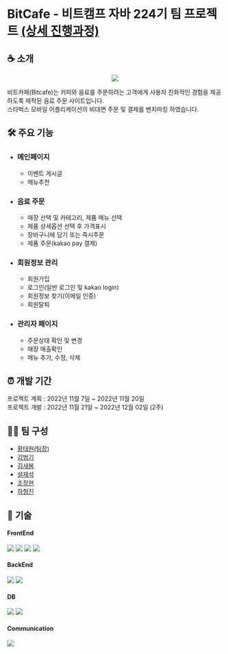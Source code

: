 # BitCafe - 비트캠프 자바 224기 팀 프로젝트 <a href="https://www.notion.so/thwang/c8dae4d4775e4aaa9f6e2e98e8fe70cc?v=1e31f95182fe442992a7d3962bdadf44">(상세 진행과정)</a>

## ☕ 소개<br>

<p align="center"><img src="https://user-images.githubusercontent.com/102675847/223963061-ce0eaeb1-efa0-4697-a2da-08f71c8159eb.png"></p>

비트카페(Bitcafe)는 커피와 음료를 주문하려는 고객에게 사용자 친화적인 경험을 제공하도록 제작된 음료 주문 사이트입니다.<br>
스타벅스 모바일 어플리케이션의 비대면 주문 및 결제를 벤치마킹 하였습니다.<br>

## 🛠 주요 기능

* ### 메인페이지
  - 이벤트 게시글
  - 메뉴추천

* ### 음료 주문
  - 매장 선택 및 카테고리, 제품 메뉴 선택
  - 제품 상세옵션 선택 후 가격표시
  - 장바구니에 담기 또는 즉시주문
  - 제품 주문(kakao pay 결제)
  
* ### 회원정보 관리
  - 회원가입
  - 로그인(일반 로그인 및 kakao login)
  - 회원정보 찾기(이메일 인증)
  - 회원탈퇴
  
* ### 관리자 페이지
  - 주문상태 확인 및 변경
  - 매장 매출확인
  - 메뉴 추가, 수정, 삭제

## ⏰ 개발 기간

프로젝트 계획 : 2022년 11월 7일 ~ 2022년 11월 20일 <br>
프로젝트 개발 : 2022년 11월 21일 ~ 2022년 12월 02일 (2주)  

## 👩‍💻 팀 구성

- <a href="https://github.com/thwang26">황태원(팀장)</a>
- <a href="https://github.com/TigerForce317">김범기</a>
- <a href="https://github.com/springg4394">김새봄</a>
- <a href="https://github.com/Jaeseok-Seol">설재석</a>
- <a href="https://github.com/wkdgus357437">조장현</a>
- <a href="https://github.com/hyungkhan">하형진</a>

## 📌 기술

#### FrontEnd 
<img src="https://img.shields.io/badge/html5-E34F26?style=for-the-badge&logo=html5&logoColor=white"> <img src="https://img.shields.io/badge/css-1572B6?style=for-the-badge&logo=css3&logoColor=white"> <img src="https://img.shields.io/badge/javascript-F7DF1E?style=for-the-badge&logo=javascript&logoColor=black"> <img src="https://img.shields.io/badge/jquery-0769AD?style=for-the-badge&logo=jquery&logoColor=white">
<br>

#### BackEnd 
<img src="https://img.shields.io/badge/java-007396?style=for-the-badge&logo=javax&logoColor=white"> <img src="https://img.shields.io/badge/spring-6DB33F?style=for-the-badge&logo=spring&logoColor=white">
<br>

#### DB 
<img src="https://img.shields.io/badge/oracle-F80000?style=for-the-badge&logo=oracle&logoColor=white"> <img src="https://img.shields.io/badge/amazonaws-232F3E?style=for-the-badge&logo=amazonaws&logoColor=white">

#### Communication
<img src="https://img.shields.io/badge/notion-000000?style=for-the-badge&logo=notion&logoColor=white">
